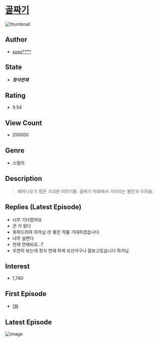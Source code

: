 # [골짜기](https://comic.naver.com/bestChallenge/list?titleId=767793)
![thumbnail](https://image-comic.pstatic.net/user_contents_data/challenge_comic/2021/02/21/343837/thumbnail_202x1649a0e3a49_b010_4af5_802f_e01494b1604f_00003868.JPEG)

## Author
- [soso****](https://comic.naver.com/artistTitle?id=343837)

## State
- ***정식연재***

## Rating
- 9.54

## View Count
- 250000

## Genre
- 스릴러

## Description
> 헤어나오기 힘든 기괴한 이야기들. 골짜기 아래에서 기다리는 불안과 두려움.

## Replies (Latest Episode)
- 너무 기다렸어요
- 큰 거 왔다
- 축하드려여 자까님 😚 좋은 작품 기대하겠습니다.
- 너무 설렌다
- 언제 연재되죠...?
- 우연히 보는데 정식 연재 하게 되신거구나 잘보고있습니다 작가님

## Interest
- 1,740

## First Episode
- [1화](https://comic.naver.com/bestChallenge/detail?titleId=767793&no=1)

## Latest Episode
![image](https://image-comic.pstatic.net/user_contents_data/challenge_comic/2021/10/22/343837/upload_7233117672856171109.jpeg)
